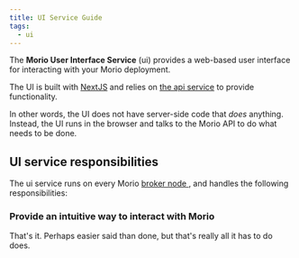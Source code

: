 ```yaml
---
title: UI Service Guide
tags:
  - ui
---
```


The **Morio User Interface Service** (ui) provides a web-based
user interface for interacting with your Morio deployment.

The UI is built with [NextJS](https://nextjs.org/) and relies on
[the api service](/docs/guides/services/api) to provide functionality.

In other words, the UI does not have server-side code that _does_
anything. Instead, the UI runs in the browser and talks to the Morio API
to do what needs to be done.

## UI service responsibilities

The ui service runs on every Morio [broker node
](/docs/reference/terminology/broker-node/), and handles the following
responsibilities:

### Provide an intuitive way to interact with Morio

That's it. Perhaps easier said than done, but that's really all it has to do does.
